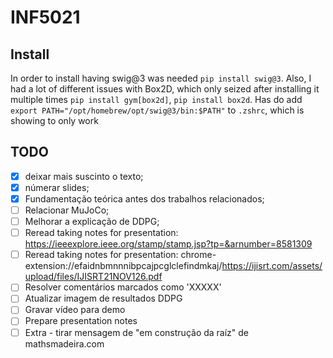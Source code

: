# INF5021

## Install
In order to install having swig@3 was needed `pip install swig@3`.
Also, I had a lot of different issues with Box2D, which only seized after installing it multiple times `pip install gym[box2d]`, `pip install box2d`.
Has do add `export PATH="/opt/homebrew/opt/swig@3/bin:$PATH"` to `.zshrc`, which is showing to only work

## TODO
- [X] deixar mais suscinto o texto;
- [X] númerar slides;
- [X] Fundamentação teórica antes dos trabalhos relacionados;
- [ ] Relacionar MuJoCo;
- [ ] Melhorar a explicação de DDPG;
- [ ] Reread taking notes for presentation: https://ieeexplore.ieee.org/stamp/stamp.jsp?tp=&arnumber=8581309 
- [ ] Reread taking notes for presentation: chrome-extension://efaidnbmnnnibpcajpcglclefindmkaj/https://ijisrt.com/assets/upload/files/IJISRT21NOV126.pdf
- [ ] Resolver comentários marcados como 'XXXXX'
- [ ] Atualizar imagem de resultados DDPG
- [ ] Gravar vídeo para demo
- [ ] Prepare presentation notes
- [ ] Extra - tirar mensagem de "em construção da raíz" de mathsmadeira.com
